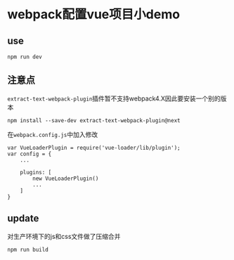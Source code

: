 # webpack配置vue项目小demo

## use

`npm run dev`

## 注意点

`extract-text-webpack-plugin`插件暂不支持webpack4.X因此要安装一个别的版本
```
npm install --save-dev extract-text-webpack-plugin@next
```
在`webpack.config.js`中加入修改
```
var VueLoaderPlugin = require('vue-loader/lib/plugin');
var config = {
    ...

    plugins: [
        new VueLoaderPlugin()
        ...
    ]
}
```

## update
对生产环境下的js和css文件做了压缩合并
```
npm run build
```